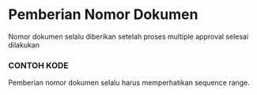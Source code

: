 # Pemberian Nomor Dokumen

Nomor dokumen selalu diberikan setelah proses multiple approval selesai dilakukan

<script
  type="text/javascript"
  src="https://cdn.jsdelivr.net/npm/gist-embed@1.0.4/dist/gist-embed.min.js"
></script>

### CONTOH KODE

<code data-gist-id="ebae3763e42f9780c03d5d47ae7f942b" data-gist-highlight-line="7" data-gist-line="626-634"></code>

<code data-gist-id="ebae3763e42f9780c03d5d47ae7f942b" data-gist-highlight-line="5" data-gist-line="372-379"></code>

<code data-gist-id="ebae3763e42f9780c03d5d47ae7f942b" data-gist-highlight-line="11,14" data-gist-line="412-431"></code>

Pemberian nomor dokumen selalu harus memperhatikan sequence range.
